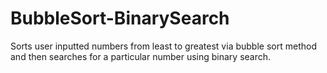 BubbleSort-BinarySearch
=======================

Sorts user inputted numbers from least to greatest via bubble sort method and then searches for a particular number using binary search.
